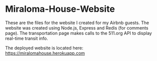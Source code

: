 # Miraloma-House-Website

These are the files for the website I created for my Airbnb guests.
The website was created using Node.js, Express and Redis (for comments page).
The transportation page makes calls to the 511.org API to display real-time transit info.

The deployed website is located here:  https://miralomahouse.herokuapp.com

